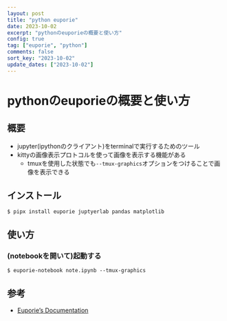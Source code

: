 ```yaml
---
layout: post
title: "python euporie"
date: 2023-10-02
excerpt: "pythonのeuporieの概要と使い方"
config: true
tag: ["euporie", "python"]
comments: false
sort_key: "2023-10-02"
update_dates: ["2023-10-02"]
---
```


# pythonのeuporieの概要と使い方

## 概要
 - jupyter(ipythonのクライアント)をterminalで実行するためのツール 
 - kittyの画像表示プロトコルを使って画像を表示する機能がある
   - tmuxを使用した状態でも`--tmux-graphics`オプションをつけることで画像を表示できる

## インストール

```console
$ pipx install euporie juptyerlab pandas matplotlib
```

## 使い方

### (notebookを開いて)起動する

```console
$ euporie-notebook note.ipynb --tmux-graphics
```

## 参考
 - [Euporie’s Documentation](https://euporie.readthedocs.io/en/latest/)
